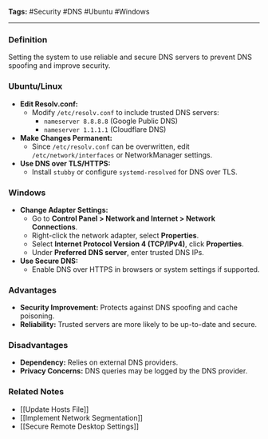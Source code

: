 **Tags:** #Security #DNS #Ubuntu #Windows

---

### **Definition**

Setting the system to use reliable and secure DNS servers to prevent DNS spoofing and improve security.

### **Ubuntu/Linux**

- **Edit Resolv.conf:**
    - Modify `/etc/resolv.conf` to include trusted DNS servers:
        - `nameserver 8.8.8.8` (Google Public DNS)
        - `nameserver 1.1.1.1` (Cloudflare DNS)
- **Make Changes Permanent:**
    - Since `/etc/resolv.conf` can be overwritten, edit `/etc/network/interfaces` or NetworkManager settings.
- **Use DNS over TLS/HTTPS:**
    - Install `stubby` or configure `systemd-resolved` for DNS over TLS.

### **Windows**

- **Change Adapter Settings:**
    - Go to **Control Panel > Network and Internet > Network Connections**.
    - Right-click the network adapter, select **Properties**.
    - Select **Internet Protocol Version 4 (TCP/IPv4)**, click **Properties**.
    - Under **Preferred DNS server**, enter trusted DNS IPs.
- **Use Secure DNS:**
    - Enable DNS over HTTPS in browsers or system settings if supported.

### **Advantages**

- **Security Improvement:** Protects against DNS spoofing and cache poisoning.
- **Reliability:** Trusted servers are more likely to be up-to-date and secure.

### **Disadvantages**

- **Dependency:** Relies on external DNS providers.
- **Privacy Concerns:** DNS queries may be logged by the DNS provider.

### **Related Notes**

- [[Update Hosts File]]
- [[Implement Network Segmentation]]
- [[Secure Remote Desktop Settings]]